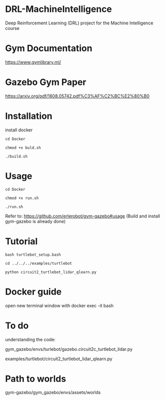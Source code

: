 # DRL-MachineIntelligence
Deep Reinforcement Learning (DRL) project for the Machine Intelligence course

# Gym Documentation
https://www.gymlibrary.ml/

# Gazebo Gym Paper
https://arxiv.org/pdf/1608.05742.pdf%C3%AF%C2%BC%E2%80%B0

# Installation
install docker  

```
cd Docker

chmod +x buld.sh

./build.sh
```

# Usage

```shell
cd Docker

chmod +x run.sh

./run.sh
```

Refer to: https://github.com/erlerobot/gym-gazebo#usage (Build and install gym-gazebo is already done)

# Tutorial

```
bash turtlebot_setup.bash

cd ../../../examples/turtlebot

python circuit2_turtlebot_lidar_qlearn.py
```

# Docker guide

open new terminal window with docker exec -it <container name> bash
  
# To do
  
  understanding the code: 
  
  gym_gazebo/envs/turlebot/gazebo.circuit2c_turtlebot_lidar.py
  
  examples/turtlebot/circuit2_turtlebot_lidar_qlearn.py 
  
# Path to worlds
  
  gym-gazebo/gym_gazebo/envs/assets/worlds
